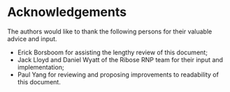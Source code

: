 # Acknowledgements

The authors would like to thank the following persons for their valuable advice and input.

* Erick Borsboom for assisting the lengthy review of this document;
* Jack Lloyd and Daniel Wyatt of the Ribose RNP team for their input and implementation;
* Paul Yang for reviewing and proposing improvements to readability of this document.